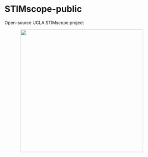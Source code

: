 # STIMscope-public
Open-source UCLA STIMscope project

<p align="center">
  <img width="400" src="https://github.com/Aharoni-Lab/STIMscope-public/Images/UCLA-STIMscope_closed_loop.jpg">
</p>